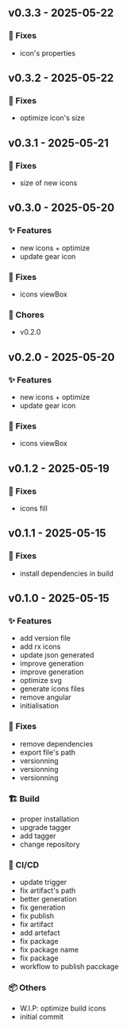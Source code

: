 ## v0.3.3 - 2025-05-22

### 🐛 Fixes
- icon's properties

## v0.3.2 - 2025-05-22

### 🐛 Fixes
- optimize icon's size

## v0.3.1 - 2025-05-21

### 🐛 Fixes
- size of new icons

## v0.3.0 - 2025-05-20

### ✨ Features
- new icons + optimize
- update gear icon

### 🐛 Fixes
- icons viewBox

### 🧹 Chores
- v0.2.0

## v0.2.0 - 2025-05-20

### ✨ Features
- new icons + optimize
- update gear icon

### 🐛 Fixes
- icons viewBox

## v0.1.2 - 2025-05-19

### 🐛 Fixes
- icons fill

## v0.1.1 - 2025-05-15

### 🐛 Fixes
- install dependencies in build

## v0.1.0 - 2025-05-15

### ✨ Features
- add version file
- add rx icons
- update json generated
- improve generation
- improve generation
- optimize svg
- generate icons files
- remove angular
- initialisation

### 🐛 Fixes
- remove dependencies
- export file's path
- versionning
- versionning
- versionning

### 🏗️ Build
- proper installation
- upgrade tagger
- add tagger
- change repository

### 🔧 CI/CD
- update trigger
- fix artifact's path
- better generation
- fix generation
- fix publish
- fix artifact
- add artefact
- fix package
- fix package name
- fix package
- workflow to publish pacckage

### 📦 Others
- W.I.P: optimize build icons
- initial commit

